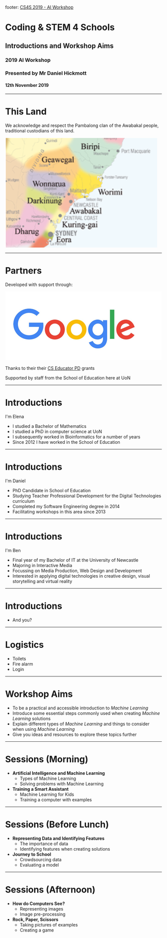 footer: [CS4S 2019 - AI Workshop](https://cs4s.github.com/2019/ai)

# Coding & STEM 4 Schools

## Introductions and Workshop Aims

### 2019 AI Workshop

### Presented by Mr Daniel Hickmott 

#### 12th November 2019

---

# This Land

We acknowledge and respect the Pambalong clan of the Awabakal people, traditional custodians of this land.

![inline](this_land.png)

---

# Partners

Developed with support through: 

![inline](google_logo.jpg)

Thanks to their their [CS Educator PD](https://edu.google.com/computer-science/educator-grants/#!?modal_active=none) grants

Supported by staff from the School of Education here at UoN

---

# Introductions

I'm Elena

- I studied a Bachelor of Mathematics
- I studied a PhD in computer science at UoN
- I subsequently worked in Bioinformatics for a number of years
- Since 2012 I have worked in the School of Education

--- 

# Introductions

I'm Daniel

- PhD Candidate in School of Education
- Studying Teacher Professional Development for the Digital Technologies curriculum
- Completed my Software Engineering degree in 2014
- Facilitating workshops in this area since 2013

---

# Introductions

I'm Ben

- Final year of my Bachelor of IT at the University of Newcastle
- Majoring in Interactive Media
- Focussing on Media Production, Web Design and Development
- Interested in applying digital technologies in creative design, visual storytelling and virtual reality

---

# Introductions

- And you?

---

# Logistics

- Toilets
- Fire alarm
- Login

---

# Workshop Aims

- To be a practical and accessible introduction to *Machine Learning*
- Introduce some essential steps commonly used when creating *Machine Learning* solutions
- Explain different types of *Machine Learning* and things to consider when using *Machine Learning*
- Give you ideas and resources to explore these topics further

---

# Sessions (Morning)

- **Artificial Intelligence and Machine Learning**
	- Types of Machine Learning
	- Solving problems with Machine Learning
- **Training a Smart Assistant**
	- Machine Learning for Kids
	- Training a computer with examples

---
		
# Sessions (Before Lunch)

- **Representing Data and Identifying Features**
	- The importance of data
	- Identifying features when creating solutions
- **Journey to School**
	- Crowdsourcing data
	- Evaluating a model

---

# Sessions (Afternoon)

- **How do Computers See?**
	- Representing images
	- Image pre-processing
- **Rock, Paper, Scissors**
	- Taking pictures of examples
	- Creating a game


